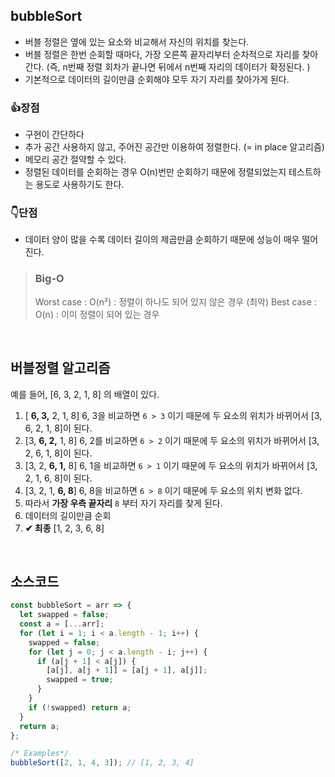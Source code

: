 
## bubbleSort

- 버블 정렬은 옆에 있는 요소와 비교해서 자신의 위치를 찾는다.
- 버블 정렬은 한번 순회할 때마다, 가장 오른쪽 끝자리부터 순차적으로 자리를 찾아간다. 
(즉, n번째 정렬 회차가 끝나면 뒤에서 n번째 자리의 데이터가 확정된다. )
- 기본적으로 데이터의 길이만큼 순회해야 모두 자기 자리를 찾아가게 된다.


### 👍장점
- 구현이 간단하다
- 추가 공간 사용하지 않고, 주어진 공간만 이용하여 정렬한다. (= in place 알고리즘)
- 메모리 공간 절약할 수 있다.
- 정렬된 데이터를 순회하는 경우 O(n)번만 순회하기 때문에 정렬되었는지 테스트하는 용도로 사용하기도 한다.

### 👇단점
- 데이터 양이 많을 수록 데이터 길이의 제곱만큼 순회하기 때문에 성능이 매우 떨어진다.

> ### Big-O
> Worst case : O(n²) : 정렬이 하나도 되어 있지 않은 경우 (최악)
> Best case : O(n) : 이미 정렬이 되어 있는 경우
 
<br>

## 버블정렬 알고리즘

예를 들어, [6, 3, 2, 1, 8] 의 배열이 있다.

1. [ **6, 3,** 2, 1, 8]
6, 3을 비교하면 `6 > 3` 이기 때문에 두 요소의 위치가 바뀌어서 [3, 6, 2, 1, 8]이 된다.
2. [3, **6, 2,** 1, 8]
6, 2를 비교하면 `6 > 2` 이기 때문에 두 요소의 위치가 바뀌어서 [3, 2, 6, 1, 8]이 된다.
3. [3, 2, **6, 1,** 8]
6, 1을 비교하면 `6 > 1` 이기 때문에 두 요소의 위치가 바뀌어서 [3, 2, 1, 6, 8]이 된다.
4. [3, 2, 1, **6, 8**]
6, 8을 비교하면 `6 > 8` 이기 때문에 두 요소의 위치 변화 없다.
5. 따라서 **가장 우측 끝자리** `8` 부터 자기 자리를 찾게 된다.
6. 데이터의 길이만큼 순회
7. **✔ 최종**  [1, 2, 3, 6, 8]

<br>

## 소스코드

```javascript
const bubbleSort = arr => {
  let swapped = false;
  const a = [...arr];
  for (let i = 1; i < a.length - 1; i++) {
    swapped = false;
    for (let j = 0; j < a.length - i; j++) {
      if (a[j + 1] < a[j]) {
        [a[j], a[j + 1]] = [a[j + 1], a[j]];
        swapped = true;
      }
    }
    if (!swapped) return a;
  }
  return a;
};

/* Examples*/
bubbleSort([2, 1, 4, 3]); // [1, 2, 3, 4]
```

  